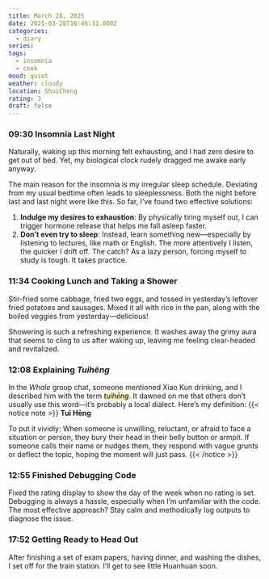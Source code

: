 ```yaml
---
title: March 28, 2025
date: 2025-03-28T16:46:31.000Z
categories:
  - diary
series:
tags:
  - insomnia
  - cook
mood: quiet
weather: cloudy
location: ShuiCheng
rating: 3
draft: false
---
```


### 09:30 Insomnia Last Night

Naturally, waking up this morning felt exhausting, and I had zero desire to get out of bed. Yet, my biological clock rudely dragged me awake early anyway.

The main reason for the insomnia is my irregular sleep schedule. Deviating from my usual bedtime often leads to sleeplessness. Both the night before last and last night were like this. So far, I’ve found two effective solutions:

1. **Indulge my desires to exhaustion**: By physically tiring myself out, I can trigger hormone release that helps me fall asleep faster.
2. **Don’t even try to sleep**: Instead, learn something new—especially by listening to lectures, like math or English. The more attentively I listen, the quicker I drift off. The catch? As a lazy person, forcing myself to study is tough. It takes practice.

### 11:34 Cooking Lunch and Taking a Shower

Stir-fried some cabbage, fried two eggs, and tossed in yesterday’s leftover fried potatoes and sausages. Mixed it all with rice in the pan, along with the boiled veggies from yesterday—delicious!

Showering is such a refreshing experience. It washes away the grimy aura that seems to cling to us after waking up, leaving me feeling clear-headed and revitalized.

### 12:08 Explaining *Tuihēng*

In the *Whale* group chat, someone mentioned Xiao Kun drinking, and I described him with the term <mark style="background: #FFF3A3A6;">*tuihēng*</mark>. It dawned on me that others don’t usually use this word—it’s probably a local dialect. Here’s my definition:
{{< notice note >}}
**Tuī Hēng**

To put it vividly: When someone is unwilling, reluctant, or afraid to face a situation or person, they bury their head in their belly button or armpit. If someone calls their name or nudges them, they respond with vague grunts or deflect the topic, hoping the moment will just pass.
{{< /notice >}}

### 12:55 Finished Debugging Code

Fixed the rating display to show the day of the week when no rating is set. Debugging is always a hassle, especially when I’m unfamiliar with the code. The most effective approach? Stay calm and methodically log outputs to diagnose the issue.

### 17:52 Getting Ready to Head Out

After finishing a set of exam papers, having dinner, and washing the dishes, I set off for the train station. I’ll get to see little Huanhuan soon.
